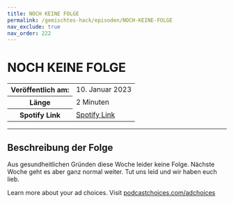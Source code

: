 ```yaml
---
title: NOCH KEINE FOLGE
permalink: /gemischtes-hack/episoden/NOCH-KEINE-FOLGE
nav_exclude: true
nav_order: 222
---
```


# NOCH KEINE FOLGE
<table class="resp-table dcf-table dcf-table-responsive dcf-table-bordered dcf-table-striped dcf-w-100%">
                    <tbody>
                        <tr>
                            <th scope="row">Veröffentlich am:</th>
                            <td data-label="Veröffentlich am:">10. Januar 2023</td>
                        </tr>
                        <tr>
                            <th scope="row">Länge </th>
                            <td data-label="Länge ">2 Minuten</td>
                        </tr><tr>
                                <th scope="row">Spotify Link</th>
                                <td data-label="Spotify Link"><a href="https://open.spotify.com/episode/4a3zNPAD8tOxNzYZ4jhpqn">Spotify Link</a></td>
                            </tr></tbody>
                </table>

***

## Beschreibung der Folge

<div>
<p>Aus gesundheitlichen Gründen diese Woche leider keine Folge. Nächste Woche geht es aber ganz normal weiter. Tut uns leid und wir haben euch lieb.</p><p> </p><p>Learn more about your ad choices. Visit <a href="https://podcastchoices.com/adchoices" rel="nofollow">podcastchoices.com/adchoices</a></p>  
</div>


